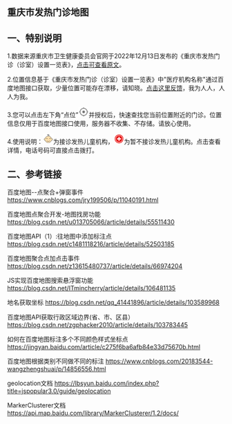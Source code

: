 重庆市发热门诊地图
-----
一、特别说明
----

1.数据来源重庆市卫生健康委员会官网于2022年12月13日发布的《重庆市发热门诊（诊室）设置一览表》，[点击可查看原文](http://wsjkw.cq.gov.cn/ztzl_242/qlzhxxgzbdfyyqfkgz/fyfw/frmz/202212/t20221213_11381573.html)。

2.位置信息基于《重庆市发热门诊（诊室）设置一览表》中"医疗机构名称"通过百度地图接口获取，少量位置可能存在漂移，请知晓。[点击这里反馈](https://work.weixin.qq.com/kfid/kfcb9893f461534abb5)，我为人人，人人为我。

3.您可以点击左下角“点位”<img src="https://github.com/cqfrmz/cqfrmz.github.io/blob/466644a63a79b9b2c6dc5383e481bc9acd7bcd90/images/location.png" width="24" height="24"/>并授权后，快速查找您当前位置附近的门诊。位置信息仅用于百度地图接口使用，服务器不收集、不存储。请放心使用。

4.使用说明：<img src="https://github.com/cqfrmz/cqfrmz.github.io/blob/466644a63a79b9b2c6dc5383e481bc9acd7bcd90/images/baby.png" width="24" height="24"/>为接诊发热儿童机构，<img src="https://github.com/cqfrmz/cqfrmz.github.io/blob/466644a63a79b9b2c6dc5383e481bc9acd7bcd90/images/others.png" width="24" height="24"/>为暂不接诊发热儿童机构。点击查看详情，电话号码可直接点击拨打。

二、参考链接
----
百度地图--点聚合+弹窗事件	https://www.cnblogs.com/jry199506/p/11040191.html

百度地图点聚合开发-地图找房功能	https://blog.csdn.net/u013705066/article/details/55511430

百度地图API（1）:往地图中添加标注点	https://blog.csdn.net/c1481118216/article/details/52503185

百度地图聚合点加点击事件	https://blog.csdn.net/z13615480737/article/details/66974204

JS实现百度地图搜索悬浮窗功能	https://blog.csdn.net/ITmincherry/article/details/106481135

地名获取坐标	https://blog.csdn.net/qq_41441896/article/details/103589968

百度地图API获取行政区域边界(省、市、区县）	https://blog.csdn.net/zgphacker2010/article/details/103783445

如何在百度地图标注多个不同颜色样式坐标点	https://jingyan.baidu.com/article/c275f6ba6afb84e33d75670b.html

百度地图根据类别不同做不同的标注	https://www.cnblogs.com/20183544-wangzhengshuai/p/14856556.html

geolocation文档	https://lbsyun.baidu.com/index.php?title=jspopular3.0/guide/geolocation

MarkerClusterer文档	https://api.map.baidu.com/library/MarkerClusterer/1.2/docs/
